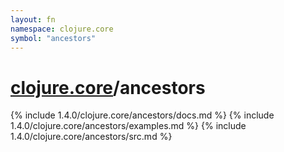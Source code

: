 ```yaml
---
layout: fn
namespace: clojure.core
symbol: "ancestors"
---
```


# [clojure.core](../)/ancestors

{% include 1.4.0/clojure.core/ancestors/docs.md %}
{% include 1.4.0/clojure.core/ancestors/examples.md %}
{% include 1.4.0/clojure.core/ancestors/src.md %}

